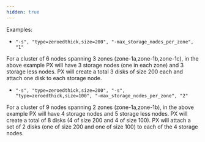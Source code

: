 ```yaml
---
hidden: true
---
```


Examples:

* `"-s", "type=zeroedthick,size=200", "-max_storage_nodes_per_zone", "1"`

For a cluster of 6 nodes spanning 3 zones (zone-1a,zone-1b,zone-1c), in the above example PX will have 3 storage nodes (one in each zone) and 3 storage less nodes. PX will create a total 3 disks of size 200 each and attach one disk to each storage node.

* `"-s", "type=zeroedthick,size=200", "-s", "type=zeroedthick,size=100", "-max_storage_nodes_per_zone", "2"`

For a cluster of 9 nodes spanning 2 zones (zone-1a,zone-1b), in the above example PX will have 4 storage nodes and 5 storage less nodes. PX will create a total of 8 disks (4 of size 200 and 4 of size 100). PX will attach a set of 2 disks (one of size 200 and one of size 100) to each of the 4 storage nodes.
